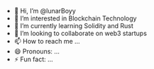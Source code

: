 - 👋 Hi, I’m @lunarBoyy
- 👀 I’m interested in Blockchain Technology
- 🌱 I’m currently learning Solidity and Rust
- 💞️ I’m looking to collaborate on web3 startups
- 📫 How to reach me ...
- 😄 Pronouns: ...
- ⚡ Fun fact: ...

<!---
lunarBoyy/lunarBoyy is a ✨ special ✨ repository because its `README.md` (this file) appears on your GitHub profile.
You can click the Preview link to take a look at your changes.
--->
